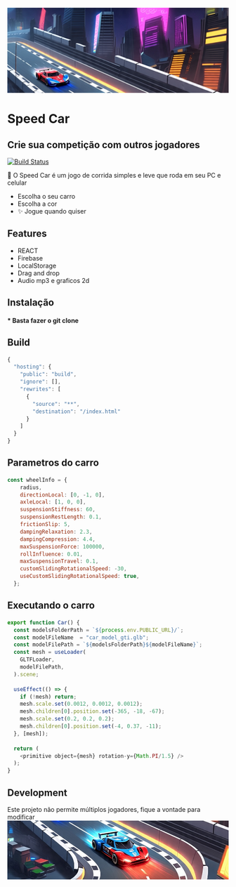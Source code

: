 [![Build Status](https://github.com/Mrr66/car_x/blob/main/carone.jpg?raw=true)](https://travis-ci.org/joemccann/dillinger)
# Speed Car
## Crie sua competição com outros jogadores


[![Build Status](https://travis-ci.org/joemccann/dillinger.svg?branch=master)](https://travis-ci.org/joemccann/dillinger)

🚗 O Speed Car é um jogo de corrida simples e leve que roda em seu PC e celular

- Escolha o seu carro
- Escolha a cor
- ✨ Jogue quando quiser
## Features

- REACT
- Firebase
- LocalStorage
- Drag and drop
- Audio mp3 e graficos 2d

## Instalação
#### * Basta fazer o git clone
## Build 

```js
{
  "hosting": {
    "public": "build",
    "ignore": [],
    "rewrites": [
      {
        "source": "**",
        "destination": "/index.html"
      }
    ]
  }
}
```

## Parametros do carro

```js
const wheelInfo = {
    radius,
    directionLocal: [0, -1, 0],
    axleLocal: [1, 0, 0],
    suspensionStiffness: 60,
    suspensionRestLength: 0.1,
    frictionSlip: 5,
    dampingRelaxation: 2.3,
    dampingCompression: 4.4,
    maxSuspensionForce: 100000,
    rollInfluence: 0.01,
    maxSuspensionTravel: 0.1,
    customSlidingRotationalSpeed: -30,
    useCustomSlidingRotationalSpeed: true,
  };
```

## Executando o carro
```js
export function Car() {
  const modelsFolderPath = `${process.env.PUBLIC_URL}/`;
  const modelFileName  = "car_model_gti.glb";
  const modelFilePath = `${modelsFolderPath}${modelFileName}`;
  const mesh = useLoader(
    GLTFLoader,
    modelFilePath,
  ).scene;

  useEffect(() => {
    if (!mesh) return;
    mesh.scale.set(0.0012, 0.0012, 0.0012); 
    mesh.children[0].position.set(-365, -18, -67);
    mesh.scale.set(0.2, 0.2, 0.2); 
    mesh.children[0].position.set(-4, 0.37, -11);
  }, [mesh]);

  return (
    <primitive object={mesh} rotation-y={Math.PI/1.5} />
  );
}
```

## Development 
Este projeto não permite múltiplos jogadores, fique a vontade para modificar
[![Build Status](https://github.com/Mrr66/car_x/blob/main/car_2.jpg?raw=true)](https://travis-ci.org/joemccann/dillinger)
